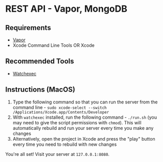 # REST API - Vapor, MongoDB

## Requirements
- [Vapor](https://github.com/vapor/vapor)
- Xcode Command Line Tools OR Xcode

## Recommended Tools
- [Watchexec](https://github.com/watchexec/watchexec)

## Instructions (MacOS)
1. Type the following command so that you can run the server from the command line - `sudo xcode-select --switch /Applications/Xcode.app/Contents/Developer `
2. With `watchexec` installed, run the following command - `./run.sh` (you may need to give the script permissions with `chmod`). This will automatically rebuild and run your server every time you make any changes
3. Alternatively, open the project in Xcode and press the "play" button every time you need to rebuild with new changes 

You're all set! Visit your server at `127.0.0.1:8080`.
